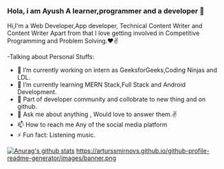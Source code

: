 ### Hola, i am Ayush A learner,programmer and a developer 👋
Hi,I'm a Web Developer,App developer, Technical Content Writer and Content Writer Apart from that I love getting involved in Competitive Programming and Problem Solving.❤✌

-Talking about Personal Stuffs:
- 🔭 I’m currently working on intern as GeeksforGeeks,Coding Ninjas and LDL.
- 🌱 I’m currently learning MERN Stack,Full Stack and Android Development.
- 👯 Part of developer community and collobrate to new thing and on github.
- 💬  Ask me about anything , Would love to answer them.✌
- 📫 How to reach me Any of the social media platform
- ⚡ Fun fact: Listening music.

[![Anurag's github stats](https://github-readme-stats.vercel.app/api?username=Ayush7614)](https://github.com/anuraghazra/github-readme-stats)
https://arturssmirnovs.github.io/github-profile-readme-generator/images/banner.png



